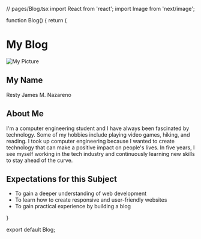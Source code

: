 // pages/Blog.tsx
import React from 'react';
import Image from 'next/image';

function Blog() {
  return (
    <div className="layout">
      <div className="content-container">
        <h1>My Blog</h1>
        <div className="image-container">
          <div className="rounded-image">
            <Image
              src="/profile.jpg"
              alt="My Picture"
              width={200}
              height={200}
            />
          </div>
        </div>
        <h2>My Name</h2>
        <p>Resty James M. Nazareno</p>
        <h2>About Me</h2>
        <p>
          I'm a computer engineering student and I have always been fascinated by technology. Some of my hobbies include playing video games, hiking, and reading. I took up computer engineering because I wanted to create technology that can make a positive impact on people's lives. In five years, I see myself working in the tech industry and continuously learning new skills to stay ahead of the curve.
        </p>
        <h2>Expectations for this Subject</h2>
        <ul>
          <li>To gain a deeper understanding of web development </li>
          <li>To learn how to create responsive and user-friendly websites</li>
          <li>To gain practical experience by building a blog </li>
        </ul>
      </div>

}

export default Blog;
